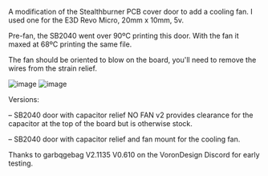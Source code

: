 A modification of the Stealthburner PCB cover door to add a cooling fan. I used one for the E3D Revo Micro, 20mm x 10mm, 5v.

Pre-fan, the SB2040 went over 90ºC printing this door. With the fan it maxed at 68ºC printing the same file.

The fan should be oriented to blow on the board, you'll need to remove the wires from the strain relief.

![image](https://github.com/allenrowand/voron_mods/blob/main/v2.4/SB2040%20Fan%20Door/images/image_01.jpg)
![image](https://github.com/allenrowand/voron_mods/blob/main/v2.4/SB2040%20Fan%20Door/images/image_02.jpg)

Versions:

– SB2040 door with capacitor relief NO FAN v2 provides clearance for the capacitor at the top of the board but is otherwise stock.

– SB2040 door with capacitor relief and fan mount for the cooling fan.

Thanks to garbqgebag V2.1135 V0.610 on the VoronDesign Discord for early testing.